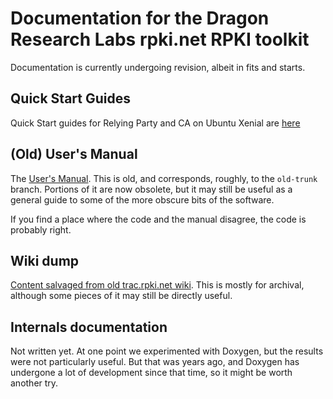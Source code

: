 # Documentation for the Dragon Research Labs rpki.net RPKI toolkit

Documentation is currently undergoing revision, albeit in fits and starts.

## Quick Start Guides

Quick Start guides for Relying Party and CA on Ubuntu Xenial are
[here](doc/quickstart)

## (Old) User's Manual

The [User's Manual](manual/).  This is old, and corresponds, roughly,
to the `old-trunk` branch.  Portions of it are now obsolete, but it
may still be useful as a general guide to some of the more obscure
bits of the software.

If you find a place where the code and the manual disagree, the code
is probably right.

## Wiki dump

[Content salvaged from old trac.rpki.net wiki](wiki-dump/).  This is
mostly for archival, although some pieces of it may still be directly
useful.

## Internals documentation

Not written yet.  At one point we experimented with Doxygen, but the
results were not particularly useful.  But that was years ago, and
Doxygen has undergone a lot of development since that time, so it
might be worth another try.
